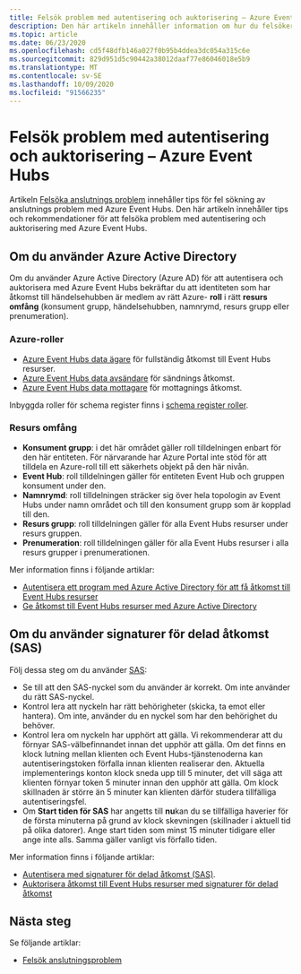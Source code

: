 ```yaml
---
title: Felsök problem med autentisering och auktorisering – Azure Event Hubs
description: Den här artikeln innehåller information om hur du felsöker problem med autentisering och auktorisering med Azure Event Hubs.
ms.topic: article
ms.date: 06/23/2020
ms.openlocfilehash: cd5f48dfb146a027f0b95b4ddea3dc054a315c6e
ms.sourcegitcommit: 829d951d5c90442a38012daaf77e86046018e5b9
ms.translationtype: MT
ms.contentlocale: sv-SE
ms.lasthandoff: 10/09/2020
ms.locfileid: "91566235"
---
```

# <a name="troubleshoot-authentication-and-authorization-issues---azure-event-hubs"></a>Felsök problem med autentisering och auktorisering – Azure Event Hubs
Artikeln [Felsöka anslutnings problem](troubleshooting-guide.md) innehåller tips för fel sökning av anslutnings problem med Azure Event Hubs. Den här artikeln innehåller tips och rekommendationer för att felsöka problem med autentisering och auktorisering med Azure Event Hubs. 

## <a name="if-you-are-using-azure-active-directory"></a>Om du använder Azure Active Directory
Om du använder Azure Active Directory (Azure AD) för att autentisera och auktorisera med Azure Event Hubs bekräftar du att identiteten som har åtkomst till händelsehubben är medlem av rätt Azure- **roll** i rätt **resurs omfång** (konsument grupp, händelsehubben, namnrymd, resurs grupp eller prenumeration).

### <a name="azure-roles"></a>Azure-roller
- [Azure Event Hubs data ägare](../role-based-access-control/built-in-roles.md#azure-event-hubs-data-owner) för fullständig åtkomst till Event Hubs resurser.
- [Azure Event Hubs data avsändare](../role-based-access-control/built-in-roles.md#azure-event-hubs-data-receiver) för sändnings åtkomst.
- [Azure Event Hubs data mottagare](../role-based-access-control/built-in-roles.md#azure-event-hubs-data-sender) för mottagnings åtkomst.

Inbyggda roller för schema register finns i [schema register roller](schema-registry-overview.md#role-based-access-control).

### <a name="resource-scopes"></a>Resurs omfång
- **Konsument grupp**: i det här området gäller roll tilldelningen enbart för den här entiteten. För närvarande har Azure Portal inte stöd för att tilldela en Azure-roll till ett säkerhets objekt på den här nivån. 
- **Event Hub**: roll tilldelningen gäller för entiteten Event Hub och gruppen konsument under den.
- **Namnrymd**: roll tilldelningen sträcker sig över hela topologin av Event Hubs under namn området och till den konsument grupp som är kopplad till den.
- **Resurs grupp**: roll tilldelningen gäller för alla Event Hubs resurser under resurs gruppen.
- **Prenumeration**: roll tilldelningen gäller för alla Event Hubs resurser i alla resurs grupper i prenumerationen.

Mer information finns i följande artiklar:

- [Autentisera ett program med Azure Active Directory för att få åtkomst till Event Hubs resurser](authenticate-application.md)
- [Ge åtkomst till Event Hubs resurser med Azure Active Directory](authorize-access-azure-active-directory.md)

## <a name="if-you-are-using-shared-access-signatures-sas"></a>Om du använder signaturer för delad åtkomst (SAS)
Följ dessa steg om du använder [SAS](authenticate-shared-access-signature.md): 

- Se till att den SAS-nyckel som du använder är korrekt. Om inte använder du rätt SAS-nyckel.
- Kontrol lera att nyckeln har rätt behörigheter (skicka, ta emot eller hantera). Om inte, använder du en nyckel som har den behörighet du behöver. 
- Kontrol lera om nyckeln har upphört att gälla. Vi rekommenderar att du förnyar SAS-välbefinnandet innan det upphör att gälla. Om det finns en klock lutning mellan klienten och Event Hubs-tjänstenoderna kan autentiseringstoken förfalla innan klienten realiserar den. Aktuella implementerings konton klock sneda upp till 5 minuter, det vill säga att klienten förnyar token 5 minuter innan den upphör att gälla. Om klock skillnaden är större än 5 minuter kan klienten därför studera tillfälliga autentiseringsfel.
- Om **Start tiden för SAS** har angetts till **nu**kan du se tillfälliga haverier för de första minuterna på grund av klock skevningen (skillnader i aktuell tid på olika datorer). Ange start tiden som minst 15 minuter tidigare eller ange inte alls. Samma gäller vanligt vis förfallo tiden. 

Mer information finns i följande artiklar: 

- [Autentisera med signaturer för delad åtkomst (SAS)](authenticate-shared-access-signature.md). 
- [Auktorisera åtkomst till Event Hubs resurser med signaturer för delad åtkomst](authorize-access-shared-access-signature.md)

## <a name="next-steps"></a>Nästa steg

Se följande artiklar:

* [Felsök anslutningsproblem](troubleshooting-guide.md)
